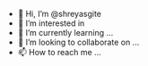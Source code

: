 - 👋 Hi, I’m @shreyasgite
- 👀 I’m interested in 
- 🌱 I’m currently learning ...
- 💞️ I’m looking to collaborate on ...
- 📫 How to reach me ...

<!---
shreyasgite/shreyasgite is a ✨ special ✨ repository because its `README.md` (this file) appears on your GitHub profile.
You can click the Preview link to take a look at your changes.
--->
